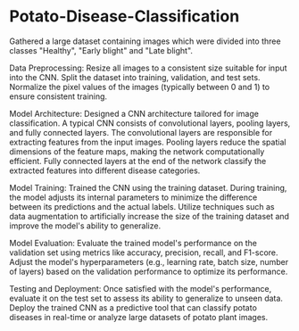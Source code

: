 # Potato-Disease-Classification


Gathered a large dataset containing images which were divided into three classes "Healthy", "Early blight" and "Late blight".

Data Preprocessing:
Resize all images to a consistent size suitable for input into the CNN.
Split the dataset into training, validation, and test sets.
Normalize the pixel values of the images (typically between 0 and 1) to ensure consistent training.

Model Architecture:
Designed a CNN architecture tailored for image classification. A typical CNN consists of convolutional layers, pooling layers, and fully connected layers.
The convolutional layers are responsible for extracting features from the input images.
Pooling layers reduce the spatial dimensions of the feature maps, making the network computationally efficient.
Fully connected layers at the end of the network classify the extracted features into different disease categories.

Model Training:
Trained the CNN using the training dataset. During training, the model adjusts its internal parameters to minimize the difference between its predictions and the actual labels.
Utilize techniques such as data augmentation to artificially increase the size of the training dataset and improve the model's ability to generalize.

Model Evaluation:
Evaluate the trained model's performance on the validation set using metrics like accuracy, precision, recall, and F1-score.
Adjust the model's hyperparameters (e.g., learning rate, batch size, number of layers) based on the validation performance to optimize its performance.

Testing and Deployment:
Once satisfied with the model's performance, evaluate it on the test set to assess its ability to generalize to unseen data.
Deploy the trained CNN as a predictive tool that can classify potato diseases in real-time or analyze large datasets of potato plant images.
